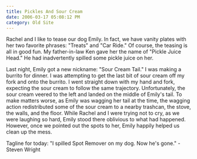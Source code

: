 ```yaml
---
title: Pickles And Sour Cream
date: 2006-03-17 05:08:12 PM
category: Old Site
---
```


Rachel and I like to tease our dog Emily. In fact, we have vanity plates with her two favorite phrases: "Treats" and "Car Ride." Of course, the teasing is all in good fun. My father-in-law Ken gave her the name of "Pickle Juice Head." He had inadvertently spilled some pickle juice on her.

Last night, Emily got a new nickname: "Sour Cream Tail." I was making a burrito for dinner. I was attempting to get the last bit of sour cream off my fork and onto the burrito. I went straight down with my hand and fork, expecting the sour cream to follow the same trajectory. Unfortunately, the sour cream veered to the left and landed on the middle of Emily's tail. To make matters worse, as Emily was wagging her tail at the time, the wagging action redistributed some of the sour cream to a nearby trashcan, the stove, the walls, and the floor. While Rachel and I were trying not to cry, as we were laughing so hard, Emily stood there oblivious to what had happened. However, once we pointed out the spots to her, Emily happily helped us clean up the mess.

Tagline for today: "I spilled Spot Remover on my dog. Now he's gone." - Steven Wright
